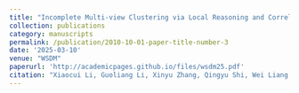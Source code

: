 ```yaml
---
title: "Incomplete Multi-view Clustering via Local Reasoning and Correlation Analysis"
collection: publications
category: manuscripts
permalink: /publication/2010-10-01-paper-title-number-3
date: '2025-03-10'
venue: "WSDM"
paperurl: 'http://academicpages.github.io/files/wsdm25.pdf'
citation: "Xiaocui Li, Guoliang Li, Xinyu Zhang, Qingyu Shi, Wei Liang. Incomplete Multi-view Clustering via Local Reasoning and Correlation Analysis. In Proceedings of the 18th ACM International Conference on Web Search and Data Mining (WSDM '25), Hannover, Germany."
---
```



